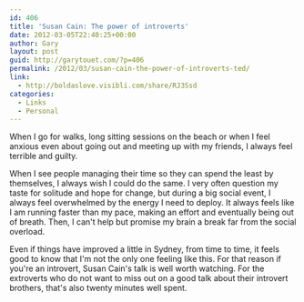 ```yaml
---
id: 406
title: 'Susan Cain: The power of introverts'
date: 2012-03-05T22:40:25+00:00
author: Gary
layout: post
guid: http://garytouet.com/?p=406
permalink: /2012/03/susan-cain-the-power-of-introverts-ted/
link:
  - http://boldaslove.visibli.com/share/RJ3Ssd
categories:
  - Links
  - Personal
---
```


When I go for walks, long sitting sessions on the beach or when I feel anxious even about going out and meeting up with my friends, I always feel terrible and guilty. 

When I see people managing their time so they can spend the least by themselves, I always wish I could do the same. I very often question my taste for solitude and hope for change, but during a big social event, I always feel overwhelmed by the energy I need to deploy. It always feels like I am running faster than my pace, making an effort and eventually being out of breath. Then, I can't help but promise my brain a break far from the social overload.

Even if things have improved a little in Sydney, from time to time, it feels good to know that I'm not the only one feeling like this. For that reason if you're an introvert, Susan Cain's talk is well worth watching. For the extroverts who do not want to miss out on a good talk about their introvert brothers, that's also twenty minutes well spent.
